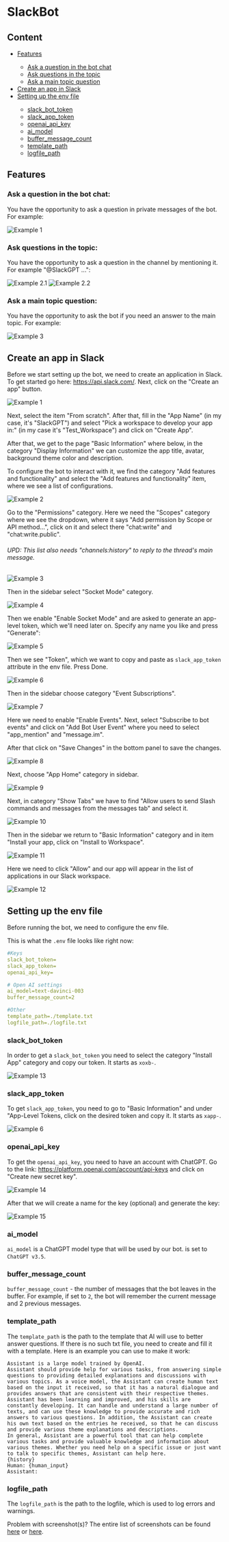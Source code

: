 # SlackBot

## Content
<ul>
    <li><a href="#features">Features</a></li>
    <ul>
        <li><a href="#ask-a-question-in-the-bot-chat">Ask a question in the bot chat</a></li>
        <li><a href="#ask-questions-in-the-topic">Ask questions in the topic</a></li>
        <li><a href="#ask-a-main-topic-question">Ask a main topic question</a></li>
    </ul>
    <li><a href="#create-an-app-in-slack">Create an app in Slack</a></li>
    <li><a href="#setting-up-the-env-file">Setting up the env file</a></li>
    <ul>
        <li><a href="#slack_bot_token">slack_bot_token</a></li>
        <li><a href="#slack_app_token">slack_app_token</a></li>
        <li><a href="#openai_api_key">openai_api_key</a></li>
        <li><a href="#ai_model">ai_model</a></li>
        <li><a href="#buffer_message_count">buffer_message_count</a></li>
        <li><a href="#template_path">template_path</a></li>
        <li><a href="#logfile_path">logfile_path</a></li>
    </ul>
</ul>

## Features

### Ask a question in the bot chat:

You have the opportunity to ask a question in private messages of the bot. For example:

![Example 1](https://i.imgur.com/g7s9NXp.png)

### Ask questions in the topic:

You have the opportunity to ask a question in the channel by mentioning it. For example "@SlackGPT ...":

![Example 2.1](https://i.imgur.com/aqdwqAL.png)
![Example 2.2](https://i.imgur.com/LygjNWh.png)

### Ask a main topic question:

You have the opportunity to ask the bot if you need an answer to the main topic. For example:

![Example 3](https://i.imgur.com/XrnulaD.png)

## Create an app in Slack

Before we start setting up the bot, we need to create an application in Slack.
To get started go here: https://api.slack.com/.
Next, click on the "Create an app" button.

![Example 1](https://i.imgur.com/EDBry2P.png)

Next, select the item "From scratch". After that, fill in the "App Name" (in my case, it's "SlackGPT")
and select "Pick a workspace to develop your app in:" (in my case it's "Test_Workspace") and click on
"Create App".

After that, we get to the page "Basic Information" where below, in the category "Display Information"
we can customize the app title, avatar, background theme color and description.

To configure the bot to interact with it, we find the category "Add features and functionality"
and select the "Add features and functionality" item, where we see a list of configurations.

![Example 2](https://i.imgur.com/4FC0MkQ.png)

Go to the "Permissions" category. Here we need the "Scopes" category where we see the dropdown,
where it says "Add permission by Scope or API method...", click on it and select there
"chat:write" and "chat:write.public".
###### UPD: This list also needs "channels:history" to reply to the thread's main message.

![Example 3](https://i.imgur.com/Laynk27.png)

Then in the sidebar select "Socket Mode" category.

![Example 4](https://i.imgur.com/jLBjmrc.png)

Then we enable "Enable Socket Mode" and are asked to generate an app-level token,
which we'll need later on. Specify any name you like and press "Generate":

![Example 5](https://i.imgur.com/Wq2j0mc.png)

Then we see "Token", which we want to copy and paste as `slack_app_token` attribute
in the env file. Press Done.

![Example 6](https://i.imgur.com/7tRdg6U.png)

Then in the sidebar choose category "Event Subscriptions".

![Example 7](https://i.imgur.com/nTQutVs.png)

Here we need to enable "Enable Events". Next, select "Subscribe to bot events"
and click on "Add Bot User Event" where you need to select "app_mention" and "message.im".

After that click on "Save Changes" in the bottom panel to save the changes.

![Example 8](https://i.imgur.com/Qvx3zDa.png)

Next, choose "App Home" category in sidebar.

![Example 9](https://i.imgur.com/MVwd4U8.png)

Next, in category "Show Tabs" we have to find
"Allow users to send Slash commands and messages from the messages tab" and select it.

![Example 10](https://i.imgur.com/jeF3jaJ.png)

Then in the sidebar we return to "Basic Information" category and in item
"Install your app, click on "Install to Workspace".

![Example 11](https://i.imgur.com/cIk2v9f.png)

Here we need to click "Allow" and our app will appear in the list of applications in our
Slack workspace.

![Example 12](https://i.imgur.com/qxcoMtI.png)

## Setting up the env file

Before running the bot, we need to configure the env file.

This is what the `.env` file looks like right now:
```yaml
#Keys
slack_bot_token=
slack_app_token=
openai_api_key=

# Open AI settings
ai_model=text-davinci-003
buffer_message_count=2

#Other
template_path=./template.txt
logfile_path=./logfile.txt
```

### slack_bot_token

In order to get a `slack_bot_token` you need to select the category
"Install App" category and copy our token. It starts as `xoxb-`.

![Example 13](https://i.imgur.com/NUdB9ZB.png)

### slack_app_token

To get `slack_app_token`, you need to go to "Basic Information" and under
"App-Level Tokens, click on the desired token and copy it.
It starts as `xapp-`.

![Example 6](https://i.imgur.com/7tRdg6U.png)

### openai_api_key

To get the `openai_api_key`, you need to have an account with ChatGPT. Go to the link:
https://platform.openai.com/account/api-keys and click on "Create new secret key".

![Example 14](https://i.imgur.com/evPI44W.png)

After that we will create a name for the key (optional) and generate the key:

![Example 15](https://i.imgur.com/LbdZjnb.png)

### ai_model

`ai_model` is a ChatGPT model type that will be used by our bot.
is set to `ChatGPT v3.5`.

### buffer_message_count

`buffer_message_count` - the number of messages that the bot leaves in the buffer. For example,
if set to `2`, the bot will remember the current message and 2 previous messages.

### template_path

The `template_path` is the path to the template that AI will use to better answer questions.
If there is no such txt file, you need to create and fill it with a template.
Here is an example you can use to make it work:

```text
Assistant is a large model trained by OpenAI.
Assistant should provide help for various tasks, from answering simple questions to providing detailed explanations and discussions with various topics. As a voice model, the Assistant can create human text based on the input it received, so that it has a natural dialogue and provides answers that are consistent with their respective themes.
Assistant has been learning and improved, and his skills are constantly developing. It can handle and understand a large number of texts, and can use these knowledge to provide accurate and rich answers to various questions. In addition, the Assistant can create his own text based on the entries he received, so that he can discuss and provide various theme explanations and descriptions.
In general, Assistant are a powerful tool that can help complete various tasks and provide valuable knowledge and information about various themes. Whether you need help on a specific issue or just want to talk to specific themes, Assistant can help here.
{history}
Human: {human_input}
Assistant:
```

### logfile_path

The `logfile_path` is the path to the logfile, which is used to log errors and warnings.

Problem with screenshot(s)? The entire list of screenshots can be found [here](https://imgur.com/a/mBWL3nK) or [here](https://imgur.com/a/f4VwPL3).